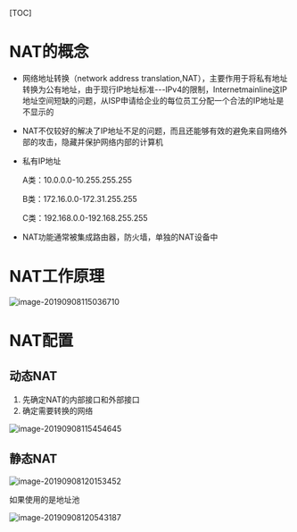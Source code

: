 [TOC]

# NAT的概念

* 网络地址转换（network address translation,NAT），主要作用于将私有地址转换为公有地址，由于现行IP地址标准---IPv4的限制，Internetmainline这IP地址空间短缺的问题，从ISP申请给企业的每位员工分配一个合法的IP地址是不显示的

* NAT不仅较好的解决了IP地址不足的问题，而且还能够有效的避免来自网络外部的攻击，隐藏并保护网络内部的计算机

* 私有IP地址

  A类：10.0.0.0-10.255.255.255

  B类：172.16.0.0-172.31.255.255

  C类：192.168.0.0-192.168.255.255

* NAT功能通常被集成路由器，防火墙，单独的NAT设备中



# NAT工作原理

![image-20190908115036710](/Users/chenyansong/Documents/note/images/computeNetwork/image-20190908115036710.png)



# NAT配置

## 动态NAT

1. 先确定NAT的内部接口和外部接口
2. 确定需要转换的网络



![image-20190908115454645](/Users/chenyansong/Documents/note/images/computeNetwork/image-20190908115454645.png)

## 静态NAT

![image-20190908120153452](/Users/chenyansong/Documents/note/images/computeNetwork/image-20190908120153452.png)

如果使用的是地址池

![image-20190908120543187](/Users/chenyansong/Documents/note/images/computeNetwork/image-20190908120543187.png)
